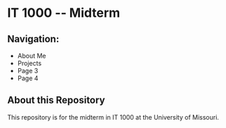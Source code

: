 # IT 1000 -- Midterm

## Navigation:
* About Me
* Projects
* Page 3
* Page 4


## About this Repository

This repository is for the midterm in IT 1000 at the University of Missouri.
